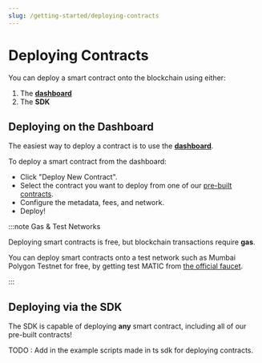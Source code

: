 ```yaml
---
slug: /getting-started/deploying-contracts
---
```


# Deploying Contracts

You can deploy a smart contract onto the blockchain using either:

1. The [**dashboard**](https://thirdweb.com/dashboard)
2. The **SDK**

## Deploying on the Dashboard

The easiest way to deploy a contract is to use the [**dashboard**](https://thirdweb.com/dashboard).

To deploy a smart contract from the dashboard:

- Click "Deploy New Contract".
- Select the contract you want to deploy from one of our [pre-built contracts](/pre-built-contracts).
- Configure the metadata, fees, and network.
- Deploy!

:::note Gas & Test Networks

Deploying smart contracts is free, but blockchain transactions require **gas**.

You can deploy smart contracts onto a test network such as Mumbai Polygon Testnet for free, by getting test MATIC from [the official faucet](https://faucet.polygon.technology/).

:::

## Deploying via the SDK

The SDK is capable of deploying **any** smart contract, including all of our pre-built contracts!

TODO : Add in the example scripts made in ts sdk for deploying contracts.
